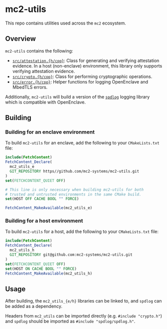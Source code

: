 # mc2-utils

This repo contains utilities used across the `mc2` ecosystem. 

## Overview

`mc2-utils` contains the following:
* [`src/attestation.{h/cpp}`](src/): Class for generating and verifying attestation evidence. In a host (non-enclave) environment, this library only supports verifying attestation evidence.
* [`src/crypto.{h/cpp}`](src/): Class for performing cryptographic operations.
* [`src/error.{h/cpp}`](src/): Helper functions for logging OpenEnclave and MbedTLS errors.

Additionally, `mc2-utils` will build a version of the [`spdlog`](https://github.com/gabime/spdlog) logging library which is compatible with OpenEnclave.

## Building

### Building for an enclave environment

To build `mc2-utils` for an enclave, add the following to your `CMakeLists.txt` file:

```CMake
include(FetchContent)
FetchContent_Declare(
  mc2_utils_e
  GIT_REPOSITORY https//github.com/mc2-systems/mc2-utils.git
)
set(FETCHCONTENT_QUIET OFF)

# This line is only necessary when building mc2-utils for both
# trusted and untrusted environments in the same CMake build.
set(HOST OFF CACHE BOOL "" FORCE)

FetchContent_MakeAvailable(mc2_utils_e)
```

### Building for a host environment

To build `mc2-utils` for a host, add the following to your `CMakeLists.txt` file:

```CMake
include(FetchContent)
FetchContent_Declare(
  mc2_utils_h
  GIT_REPOSITORY git@github.com:mc2-systems/mc2-utils.git
)
set(FETCHCONTENT_QUIET OFF)
set(HOST ON CACHE BOOL "" FORCE)
FetchContent_MakeAvailable(mc2_utils_h)
```

## Usage

After building, the `mc2_utils_{e/h}` libraries can be linked to, and `spdlog` can be added as a dependency.

Headers from `mc2_utils` can be imported directly (e.g. `#include "crypto.h"`) and `spdlog` should be imported as `#include "spdlog/spdlog.h"`.
